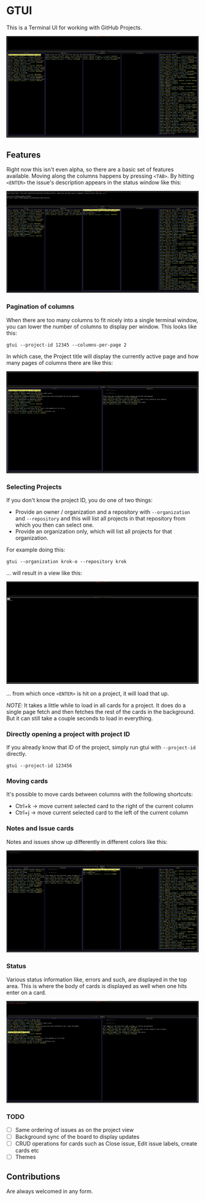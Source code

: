 # GTUI

This is a Terminal UI for working with GitHub Projects.

![Overview](./img/overview.png)

## Features

Right now this isn't even alpha, so there are a basic set of features available. Moving along the columns happens by
pressing `<TAB>`. By hitting `<ENTER>` the issue's description appears in the status window like this:

![Description](./img/opened_issue.png)

### Pagination of columns

When there are too many columns to fit nicely into a single terminal window, you can lower the number of columns
to display per window. This looks like this:

```
gtui --project-id 12345 --columns-per-page 2
```

In which case, the Project title will display the currently active page and how many pages of columns there are like this:

![Pagination](./img/pagination.png)

### Selecting Projects

If you don't know the project ID, you do one of two things:

- Provide an owner / organization and a repository with `--organization` and `--repository` and this will list all projects in that repository
from which you then can select one.
- Provide an organization only, which will list all projects for that organization.

For example doing this:

```
gtui --organization krok-o --repository krok
```

... will result in a view like this:

![Project List View](./img/project_list.png)

... from which once `<ENTER>` is hit on a project, it will load that up.

*NOTE*: It takes a little while to load in all cards for a project. It does do a single page fetch and then fetches the rest of the cards
in the background. But it can still take a couple seconds to load in everything.

### Directly opening a project with project ID

If you already know that ID of the project, simply run gtui with `--project-id` directly.

```
gtui --project-id 123456
```

### Moving cards

It's possible to move cards between columns with the following shortcuts:

- Ctrl+k -> move current selected card to the right of the current column
- Ctrl+j -> move current selected card to the left of the current column

### Notes and Issue cards

Notes and issues show up differently in different colors like this:

![Notes](./img/notes.png)

### Status

Various status information like, errors and such, are displayed in the top area. This is where
the body of cards is displayed as well when one hits enter on a card.

![Opened Issue](./img/error_status.png)

### TODO

- [ ] Same ordering of issues as on the project view
- [ ] Background sync of the board to display updates
- [ ] CRUD operations for cards such as Close issue, Edit issue labels, create cards etc
- [ ] Themes

## Contributions

Are always welcomed in any form.
